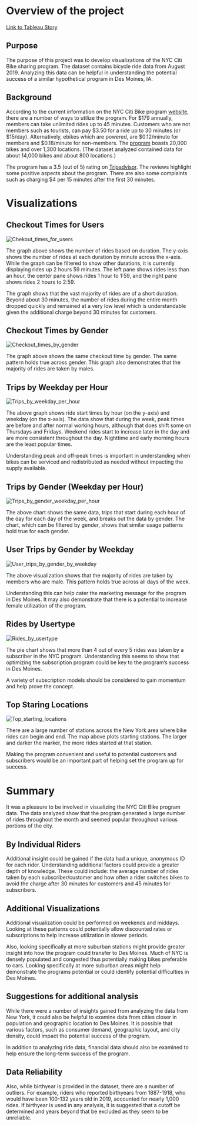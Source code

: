 # Overview of the project 

[Link to Tableau Story](https://public.tableau.com/app/profile/josh.stephens6499/viz/BootCamp-NYCCitiBikeChallengeVisualizations/NYCCitiBike) 


## Purpose

The purpose of this project was to develop visualizations of the NYC Citi Bike sharing program.  The dataset contains bicycle ride data from August 2019.  Analyzing this data can be helpful in understanding the potential success of a similar hypothetical program in Des Moines, IA.  


## Background

According to the current information on the NYC Citi Bike program [website](https://account.citibikenyc.com/access-plans), there are a number of ways to utilize the program.  For $179 annually, members can take unlimited rides up to 45 minutes.  Customers who are not members such as tourists, can pay $3.50 for a ride up to 30 minutes (or $15/day).  Alternatively, ebikes which are powered, are $0.12/minute for members and $0.18/minute for non-members.  The [program](https://www.citibikenyc.com/how-it-works) boasts 20,000 bikes and over 1,300 locations.  (The dataset analyzed contained data for about 14,000 bikes and about 800 locations.)

The program has a 3.5 (out of 5) rating on [Tripadvisor](https://www.tripadvisor.com/Attraction_Review-g60763-d7071917-Reviews-Citi_Bike-New_York_City_New_York.html).  The reviews highlight some positive aspects about the program.  There are also some complaints such as charging $4 per 15 minutes after the first 30 minutes.


# Visualizations


## Checkout Times for Users

![Chekout_times_for_users](https://user-images.githubusercontent.com/82730954/127708587-fc35f4da-820e-4601-a7cb-46c1294a2252.PNG)

The graph above shows the number of rides based on duration.  The y-axis shows the number of rides at each duration by minute across the x-axis.  While the graph can be filtered to show other durations, it is currently displaying rides up 2 hours 59 minutes.  The left pane shows rides less than an hour, the center pane shows rides 1 hour to 1:59, and the right pane shows rides 2 hours to 2:59.

The graph shows that the vast majority of rides are of a short duration.  Beyond about 30 minutes, the number of rides during the entire month dropped quickly and remained at a very low level which is understandable given the additional charge beyond 30 minutes for customers.  

## Checkout Times by Gender

![Checkout_times_by_gender](https://user-images.githubusercontent.com/82730954/127708828-b3746425-072a-4263-bc42-8d04d5ecad15.PNG)

The graph above shows the same checkout time by gender.  The same pattern holds true across gender.  This graph also demonstrates that the majority of rides are taken by males.

## Trips by Weekday per Hour

![Trips_by_weekday_per_hour](https://user-images.githubusercontent.com/82730954/127708859-d087f9be-0e1d-44de-9d1c-df5652c0664e.PNG)

The above graph shows ride start times by hour (on the y-axis) and weekday (on the x-axis).  The data show that during the week, peak times are before and after normal working hours, although that does shift some on Thursdays and Fridays.  Weekend rides start to increase later in the day and are more consistent throughout the day.  Nighttime and early morning hours are the least popular times.

Understanding peak and off-peak times is important in understanding when bikes can be serviced and redistributed as needed without impacting the supply available.

## Trips by Gender (Weekday per Hour)

![Trips_by_gender_weekday_per_hour](https://user-images.githubusercontent.com/82730954/127708878-855317d1-f405-4fca-b59c-81b6aae2fdb4.PNG)

The above chart shows the same data, trips that start during each hour of the day for each day of the week, and breaks out the data by gender.  The chart, which can be filtered by gender, shows that similar usage patterns hold true for each gender.


## User Trips by Gender by Weekday

![User_trips_by_gender_by_weekday](https://user-images.githubusercontent.com/82730954/127709139-74f6fab9-e134-436c-b4ce-6b0d76de2925.PNG)

The above visualization shows that the majority of rides are taken by members who are male.  This pattern holds true across all days of the week.

Understanding this can help cater the marketing message for the program in Des Moines.  It may also demonstrate that there is a potential to increase female utilization of the program.

## Rides by Usertype

![Rides_by_usertype](https://user-images.githubusercontent.com/82730954/127708914-5de96e72-c310-48ad-9c85-b0201680ca37.PNG)

The pie chart shows that more than 4 out of every 5 rides was taken by a subscriber in the NYC program.  Understanding this seems to show that optimizing the subscription program could be key to the program’s success in Des Moines. 

A variety of subscription models should be considered to gain momentum and help prove the concept.

## Top Staring Locations

![Top_starting_locations](https://user-images.githubusercontent.com/82730954/127708933-aba1d4ea-4a78-429a-a19e-1f51532ff4f1.PNG)

There are a large number of stations across the New York area where bike rides can begin and end.  The map above plots starting stations.  The larger and darker the marker, the more rides started at that station.  

Making the program convenient and useful to potential customers and subscribers would be an important part of helping set the program up for success.


# Summary

It was a pleasure to be involved in visualizing the NYC Citi Bike program data.  The data analyzed show that the program generated a large number of rides throughout the month and seemed popular throughout various portions of the city.  

## By Individual Riders

Additional insight could be gained if the data had a unique, anonymous ID for each rider.  Understanding additional factors could provide a greater depth of knowledge.  These could include:  the average number of rides taken by each subscriber/customer and how often a rider switches bikes to avoid the charge after 30 minutes for customers and 45 minutes for subscribers.

## Additional Visualizations

Additional visualization could be performed on weekends and middays.  Looking at these patterns could potentially allow discounted rates or subscriptions to help increase utilization in slower periods.

Also, looking specifically at more suburban stations might provide greater insight into how the program could transfer to Des Moines.  Much of NYC is densely populated and congested thus potentially making bikes preferable to cars.  Looking specifically at more suburban areas might help demonstrate the programs potential or could identify potential difficulties in Des Moines.

## Suggestions for additional analysis

While there were a number of insights gained from analyzing the data from New York, it could also be helpful to examine data from cities closer in population and geographic location to Des Moines.  It is possible that various factors, such as consumer demand, geographic layout, and city density, could impact the potential success of the program.

In addition to analyzing ride data, financial data should also be examined to help ensure the long-term success of the program.

## Data Reliability

Also, while birthyear is provided in the dataset, there are a number of outliers.  For example, riders who reported birthyears from 1887-1918, who would have been 100-132 years old in 2019, accounted for nearly 1,000 rides.  If birthyear is used in any analysis, it is suggested that a cutoff be determined and years beyond that be excluded as they seem to be unreliable.
